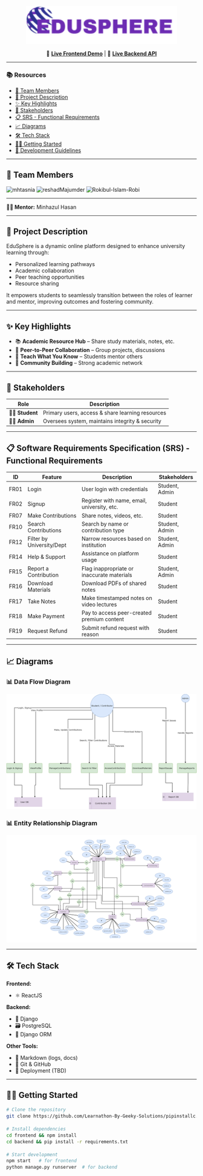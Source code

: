 <p align="center">
  <img src="frontend/public/images/EDusphere.png" alt="EduSphere Banner" width="400"/>
</p>

<p align="center">
  🚀 <a href="https://edusphare.netlify.app/" target="_blank"><strong>Live Frontend Demo</strong></a> | 🔧 <a href="https://edusphare.pythonanywhere.com" target="_blank"><strong>Live Backend API</strong></a>
</p>





---

### 📚 Resources
- [👥 Team Members](#-team-members)
- [📘 Project Description](#-project-description)
- [✨ Key Highlights](#-key-highlights)
- [🎯 Stakeholders](#-stakeholders)
- [📋 SRS - Functional Requirements](#-srs---functional-requirements)
- [📈 Diagrams](#-diagrams)
- [🛠 Tech Stack](#-tech-stack)
- [🧑‍💻 Getting Started](#-getting-started)
- [📏 Development Guidelines](#-development-guidelines)


---

 ## 👥 Team Members

  <p align="left">
    <a href="https://github.com/mhtasnia" target="_blank" style="text-decoration: none;">
      <img alt="mhtasnia" src="https://img.shields.io/badge/mhtasnia-Profile-blue?style=flat-square&logo=github" />
    </a>
    <a href="https://github.com/reshadMajumder" target="_blank" style="text-decoration: none;">
      <img alt="reshadMajumder" src="https://img.shields.io/badge/reshadMajumder-Profile-blue?style=flat-square&logo=github" />
    </a>
    <a href="https://github.com/Rokibul-Islam-Robi" target="_blank" style="text-decoration: none;">
      <img alt="Rokibul-Islam-Robi" src="https://img.shields.io/badge/Rokibul--Islam--Robi-Profile-blue?style=flat-square&logo=github" />
    </a>
  </p>


---

**👨‍🏫 Mentor:** Minhazul Hasan

---

## 📘 Project Description
EduSphere is a dynamic online platform designed to enhance university learning through:

- Personalized learning pathways  
- Academic collaboration  
- Peer teaching opportunities  
- Resource sharing

It empowers students to seamlessly transition between the roles of learner and mentor, improving outcomes and fostering community.

---

## ✨ Key Highlights
- 📚 **Academic Resource Hub** – Share study materials, notes, etc.  
- 🤝 **Peer-to-Peer Collaboration** – Group projects, discussions  
- 🧠 **Teach What You Know** – Students mentor others  
- 🏫 **Community Building** – Strong academic network

---

## 🎯 Stakeholders
| Role   | Description |
|--------|-------------|
| 👩‍🎓 **Student** | Primary users, access & share learning resources |
| 👨‍💼 **Admin**   | Oversees system, maintains integrity & security |

---

## 📋 Software Requirements Specification (SRS) - Functional Requirements

| ID     | Feature                      | Description                                              | Stakeholders     |
|--------|------------------------------|----------------------------------------------------------|------------------|
| FR01   | Login                        | User login with credentials                              | Student, Admin   |
| FR02   | Signup                       | Register with name, email, university, etc.              | Student          |
| FR07   | Make Contributions           | Share notes, videos, etc.                                | Student          |
| FR10   | Search Contributions         | Search by name or contribution type                      | Student, Admin   |
| FR12   | Filter by University/Dept    | Narrow resources based on institution                    | Student, Admin   |
| FR14   | Help & Support               | Assistance on platform usage                             | Student          |
| FR15   | Report a Contribution        | Flag inappropriate or inaccurate materials               | Student, Admin   |
| FR16   | Download Materials           | Download PDFs of shared notes                            | Student          |
| FR17   | Take Notes                   | Make timestamped notes on video lectures                 | Student          |
| FR18   | Make Payment                 | Pay to access peer-created premium content               | Student          |
| FR19   | Request Refund               | Submit refund request with reason                        | Student          |



---

## 📈 Diagrams

### 📊 Data Flow Diagram
![Data Flow Diagram](frontend/public/images/DFD.png)


### 📊 Entity Relationship Diagram
![Entity Relationship Diagram](frontend/public/images/Entity.png)

---

## 🛠 Tech Stack

**Frontend:**  
- ⚛️ ReactJS  

**Backend:**  
- 🐍 Django  
- 🗃️ PostgreSQL  
- 🔄 Django ORM  

**Other Tools:**  
- 📝 Markdown (logs, docs)  
- 🔀 Git & GitHub  
- 🚀 Deployment (TBD)

---

## 🧑‍💻 Getting Started

```bash
# Clone the repository
git clone https://github.com/Learnathon-By-Geeky-Solutions/pipinstallc.git

# Install dependencies
cd frontend && npm install
cd backend && pip install -r requirements.txt

# Start development
npm start   # for frontend
python manage.py runserver  # for backend
